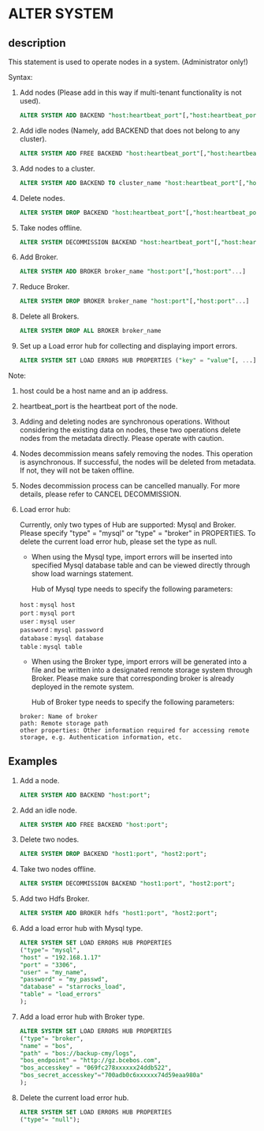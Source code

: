 # ALTER SYSTEM

## description

This statement is used to operate nodes in a system. (Administrator only!)

Syntax:

1. Add nodes (Please add in this way if multi-tenant functionality is not used).

   ```sql
   ALTER SYSTEM ADD BACKEND "host:heartbeat_port"[,"host:heartbeat_port"...]
   ```

2. Add idle nodes (Namely, add BACKEND that does not belong to any cluster).

   ```sql
   ALTER SYSTEM ADD FREE BACKEND "host:heartbeat_port"[,"host:heartbeat_port"...]
   ```

3. Add nodes to a cluster.

   ```sql
   ALTER SYSTEM ADD BACKEND TO cluster_name "host:heartbeat_port"[,"host:heartbeat_port"...]
   ```

4. Delete nodes.

   ```sql
   ALTER SYSTEM DROP BACKEND "host:heartbeat_port"[,"host:heartbeat_port"...]
   ```

5. Take nodes offline.

   ```sql
   ALTER SYSTEM DECOMMISSION BACKEND "host:heartbeat_port"[,"host:heartbeat_port"...]
   ```

6. Add Broker.

   ```sql
   ALTER SYSTEM ADD BROKER broker_name "host:port"[,"host:port"...]
   ```

7. Reduce Broker.

   ```sql
   ALTER SYSTEM DROP BROKER broker_name "host:port"[,"host:port"...]
   ```

8. Delete all Brokers.

   ```sql
   ALTER SYSTEM DROP ALL BROKER broker_name
   ```

9. Set up a Load error hub for collecting and displaying import errors.

   ```sql
   ALTER SYSTEM SET LOAD ERRORS HUB PROPERTIES ("key" = "value"[, ...])
   ```

Note:

1. host could be a host name and an ip address.

2. heartbeat_port is the heartbeat port of the node.

3. Adding and deleting nodes are synchronous operations. Without considering the existing data on nodes, these two operations delete nodes from the metadata directly. Please operate with caution.

4. Nodes decommission means safely removing the nodes. This operation is asynchronous. If successful, the nodes will be deleted from metadata. If not, they will not be taken offline.

5. Nodes decommission process can be cancelled manually. For more details, please refer to CANCEL DECOMMISSION.

6. Load error hub:

   Currently, only two types of Hub are supported: Mysql and Broker. Please specify "type" = "mysql" or "type" = "broker" in PROPERTIES. To delete the current load error hub, please set the type as null.

   - When using the Mysql type, import errors will be inserted into specified Mysql database table and can be viewed directly through show load warnings statement.

     Hub of Mysql type needs to specify the following parameters:

   ```plain text
   host：mysql host
   port：mysql port
   user：mysql user
   password：mysql password
   database：mysql database
   table：mysql table
   ```

   - When using the Broker type, import errors will be generated into a file and be written into a designated remote storage system through Broker. Please make sure that corresponding broker is already deployed in the remote system.

     Hub of Broker type needs to specify the following parameters:

   ```plain text
   broker: Name of broker
   path: Remote storage path 
   other properties: Other information required for accessing remote storage, e.g. Authentication information, etc. 
   ```

## Examples

1. Add a node.

   ```sql
   ALTER SYSTEM ADD BACKEND "host:port";
   ```

2. Add an idle node.

   ```sql
   ALTER SYSTEM ADD FREE BACKEND "host:port";
   ```

3. Delete two nodes.

   ```sql
   ALTER SYSTEM DROP BACKEND "host1:port", "host2:port";
   ```

4. Take two nodes offline.

   ```sql
   ALTER SYSTEM DECOMMISSION BACKEND "host1:port", "host2:port";
   ```

5. Add two Hdfs Broker.

   ```sql
   ALTER SYSTEM ADD BROKER hdfs "host1:port", "host2:port";
   ```

6. Add a load error hub with Mysql type.

   ```sql
   ALTER SYSTEM SET LOAD ERRORS HUB PROPERTIES
   ("type"= "mysql",
   "host" = "192.168.1.17"
   "port" = "3306",
   "user" = "my_name",
   "password" = "my_passwd",
   "database" = "starrocks_load",
   "table" = "load_errors"
   );
   ```

7. Add a load error hub with Broker type.

   ```sql
   ALTER SYSTEM SET LOAD ERRORS HUB PROPERTIES
   ("type"= "broker",
   "name" = "bos",
   "path" = "bos://backup-cmy/logs",
   "bos_endpoint" = "http://gz.bcebos.com",
   "bos_accesskey" = "069fc278xxxxxx24ddb522",
   "bos_secret_accesskey"="700adb0c6xxxxxx74d59eaa980a"
   );
   ```

8. Delete the current load error hub.

   ```sql
   ALTER SYSTEM SET LOAD ERRORS HUB PROPERTIES
   ("type"= "null");
   ```
